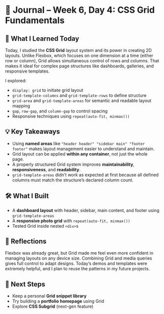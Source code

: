 # 📘 Journal – Week 6, Day 4: CSS Grid Fundamentals

## 🧠 What I Learned Today

Today, I studied the **CSS Grid** layout system and its power in creating 2D layouts. Unlike Flexbox, which focuses on one dimension at a time (either row or column), Grid allows simultaneous control of rows and columns. That makes it ideal for complex page structures like dashboards, galleries, and responsive templates.

I explored:

- `display: grid` to initiate grid layout
- `grid-template-columns` and `grid-template-rows` to define structure
- `grid-area` and `grid-template-areas` for semantic and readable layout mapping
- `gap`, `row-gap`, and `column-gap` to control spacing
- Responsive techniques using `repeat(auto-fit, minmax())`

## 💡 Key Takeaways

- Using **named areas** like `"header header" "sidebar main" "footer footer"` makes layout management easier to understand and maintain.
- Grid layout can be applied **within any container**, not just the whole page.
- A properly structured Grid system improves **maintainability**, **responsiveness**, and **readability**.
- `grid-template-areas` didn’t work as expected at first because all defined columns must match the structure’s declared column count.

## 🛠️ What I Built

- A **dashboard layout** with header, sidebar, main content, and footer using `grid-template-areas`
- A **responsive photo grid** with `repeat(auto-fit, minmax())`
- Tested Grid inside nested `<div>`s

## 🤔 Reflections

Flexbox was already great, but Grid made me feel even more confident in managing layouts on any device size. Combining Grid and media queries gives full control to adapt designs. Today’s demos and templates were extremely helpful, and I plan to reuse the patterns in my future projects.

## 🔖 Next Steps

- Keep a personal **Grid snippet library**
- Try building a **portfolio homepage** using Grid
- Explore **CSS Subgrid** (next-gen feature)